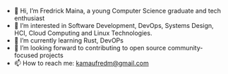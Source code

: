 - 👋 Hi, I’m Fredrick Maina, a young Computer Science graduate and tech enthusiast
- 👀 I’m interested in Software Development, DevOps, Systems Design, HCI, Cloud Computing and Linux Technologies.
- 🌱 I’m currently learning Rust, DevOPs
- 💞️ I’m looking forward to contributing to open source community-focused projects
- 📫 How to reach me: kamaufredm@gmail.com


<!---
FREDRICK-GITHUB/FREDRICK-GITHUB is a ✨ special ✨ repository because its `README.md` (this file) appears on your GitHub profile.
You can click the Preview link to take a look at your changes.
--->
